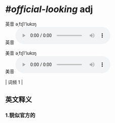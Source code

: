 # ***\#official-looking*** adj
英音 əˌfɪʃl'lʊkɪŋ  
英音
<audio src="./media/official-looking1.aac" controls="controls"></audio>

美音 əˌfɪʃl'lʊkɪŋ  
美音
<audio src="./media/official-looking2.aac" controls="controls"></audio>



| 词频 1 |  

英文释义
---
### 1.**貌似官方的**  



